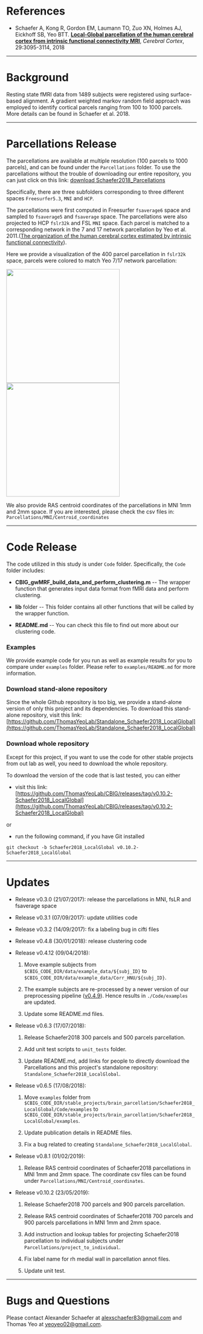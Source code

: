 References
==========
+ Schaefer A, Kong R, Gordon EM, Laumann TO, Zuo XN, Holmes AJ, Eickhoff SB, Yeo BTT. [**Local-Global parcellation of the human cerebral cortex from intrinsic functional connectivity MRI**](http://people.csail.mit.edu/ythomas/publications/2018LocalGlobal-CerebCor.pdf), *Cerebral Cortex*, 29:3095-3114, 2018

----

Background
==========
Resting state fMRI data from 1489 subjects were registered using surface-based alignment. A gradient weighted markov random field approach was employed to identify cortical parcels ranging from 100 to 1000 parcels.
More details can be found in Schaefer et al. 2018.

---

Parcellations Release
=====================
The parcellations are available at multiple resolution (100 parcels to 1000 parcels), and can be found under the ```Parcellations``` folder. To use the parcellations without the trouble of downloading our entire repository, you can just click on this link: [download Schaefer2018_Parcellations](https://minhaskamal.github.io/DownGit/#/home?url=https://github.com/ThomasYeoLab/CBIG/tree/master/stable_projects/brain_parcellation/Schaefer2018_LocalGlobal/Parcellations)

Specifically, there are three subfolders corresponding to three different spaces ```Freesurfer5.3```, ```MNI``` and ```HCP```. 

The parcellations were first computed in Freesurfer ```fsaverage6``` space and sampled to ```fsaverage5``` and ```fsaverage``` space. The parcellations were also projected to HCP ```fslr32k``` and FSL ```MNI``` space. Each parcel is matched to a corresponding network in the 7 and 17 network parcellation by Yeo et al. 2011.([The organization of the human cerebral cortex estimated by intrinsic functional connectivity](http://www.ncbi.nlm.nih.gov/pubmed/21653723)).

Here we provide a visualization of the 400 parcel parcellation in ```fslr32k``` space, parcels were colored to match Yeo 7/17 network parcellation:

<img src="readme_figures/Schaefer2018_400parcel_parcellation_match_Yeo_7_network_fslr32k.png" height="300" />

<img src="readme_figures/Schaefer2018_400parcel_parcellation_match_Yeo_17_network_fslr32k.png" height="300" />


We also provide RAS centroid coordinates of the parcellations in MNI 1mm and 2mm space. If you are interested, please check the csv files in: `Parcellations/MNI/Centroid_coordinates`

---

Code Release
============
The code utilized in this study is under `Code` folder. Specifically, the `Code` folder includes:

* **CBIG_gwMRF_build_data_and_perform_clustering.m** -- The wrapper function that generates input data format from fMRI data and perform clustering. 

* **lib** folder -- This folder contains all other functions that will be called by the wrapper function.

* **README.md** -- You can check this file to find out more about our clustering code.

### Examples
We provide example code for you run as well as example results for you to compare under `examples` folder. Please refer to `examples/README.md` for more information.

### Download stand-alone repository
Since the whole Github repository is too big, we provide a stand-alone version of only this project and its dependencies. To download this stand-alone repository, visit this link: [https://github.com/ThomasYeoLab/Standalone_Schaefer2018_LocalGlobal](https://github.com/ThomasYeoLab/Standalone_Schaefer2018_LocalGlobal)

### Download whole repository
Except for this project, if you want to use the code for other stable projects from out lab as well, you need to download the whole repository.

To download the version of the code that is last tested, you can either

- visit this link: [https://github.com/ThomasYeoLab/CBIG/releases/tag/v0.10.2-Schaefer2018_LocalGlobal](https://github.com/ThomasYeoLab/CBIG/releases/tag/v0.10.2-Schaefer2018_LocalGlobal)

or

- run the following command, if you have Git installed

```
git checkout -b Schaefer2018_LocalGlobal v0.10.2-Schaefer2018_LocalGlobal
```

---

Updates
=======

- Release v0.3.0 (21/07/2017): release the parcellations in MNI, fsLR and fsaverage space

- Release v0.3.1 (07/09/2017): update utilities code

- Release v0.3.2 (14/09/2017): fix a labeling bug in cifti files

- Release v0.4.8 (30/01/2018): release clustering code

- Release v0.4.12 (09/04/2018): 

    1. Move example subjects from `$CBIG_CODE_DIR/data/example_data/${subj_ID}` to `$CBIG_CODE_DIR/data/example_data/Corr_HNU/${subj_ID}`. 
    
    2. The example subjects are re-processed by a newer version of our preprocessing pipeline ([v0.4.9](https://github.com/ThomasYeoLab/CBIG/releases/tag/v0.4.9-CBIG_fMRI_Preprocessing)). Hence results in `./Code/examples` are updated.
    
    3. Update some README.md files.

- Release v0.6.3 (17/07/2018):

    1. Release Schaefer2018 300 parcels and 500 parcels parcellation.

    2. Add unit test scripts to `unit_tests` folder.

    3. Update README.md, add links for people to directly download the Parcellations and this project's standalone repository: `Standalone_Schaefer2018_LocalGlobal`.

- Release v0.6.5 (17/08/2018):

    1. Move `examples` folder from `$CBIG_CODE_DIR/stable_projects/brain_parcellation/Schaefer2018_LocalGlobal/Code/examples` to `$CBIG_CODE_DIR/stable_projects/brain_parcellation/Schaefer2018_LocalGlobal/examples`.

    2. Update publication details in README files.

    3. Fix a bug related to creating `Standalone_Schaefer2018_LocalGlobal`.

- Release v0.8.1 (01/02/2019):

    1. Release RAS centroid coordinates of Schaefer2018 parcellations in MNI 1mm and 2mm space. The coordinate csv files can be found under `Parcellations/MNI/Centroid_coordinates`.

- Release v0.10.2 (23/05/2019):

    1. Release Schaefer2018 700 parcels and 900 parcels parcellation.

    2. Release RAS centroid coordinates of Schaefer2018 700 parcels and 900 parcels parcellations in MNI 1mm and 2mm space.

    3. Add instruction and lookup tables for projecting Schaefer2018 parcellation to individual subjects under `Parcellations/project_to_individual`.

    4. Fix label name for rh medial wall in parcellation annot files.

    5. Update unit test.

---

Bugs and Questions
==================
Please contact Alexander Schaefer at alexschaefer83@gmail.com and Thomas Yeo at yeoyeo02@gmail.com.

